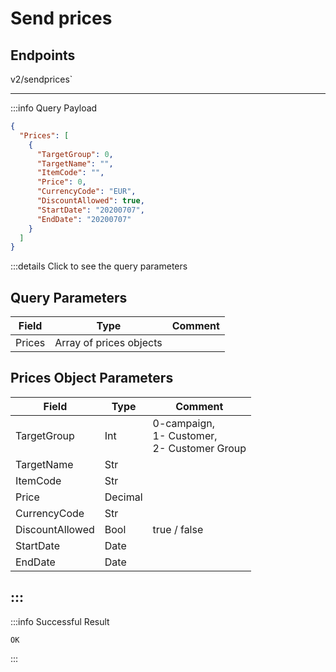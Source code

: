 # Send prices

## Endpoints

<!--@include: @/dist/md/api_url.md-->v2/sendprices`

---
:::info Query Payload
```json
{
  "Prices": [
    {
      "TargetGroup": 0,
      "TargetName": "",
      "ItemCode": "",
      "Price": 0,
      "CurrencyCode": "EUR",
      "DiscountAllowed": true,
      "StartDate": "20200707",
      "EndDate": "20200707"
    }
  ]
}
```
:::details Click to see the query parameters

## Query Parameters

|Field|Type|Comment|
|-----|----|-------|
|Prices|Array of prices objects||

## Prices Object Parameters

|Field|Type|Comment|
|-----|----|-------|
|TargetGroup|Int|0-campaign, <br>1- Customer, <br>2- Customer Group|
|TargetName|Str||	
|ItemCode|Str||	
|Price|Decimal||
|CurrencyCode|Str||
|DiscountAllowed|Bool|true / false|
|StartDate|Date||	
|EndDate|Date||
:::
---
:::info Successful Result
```text
OK
```
:::